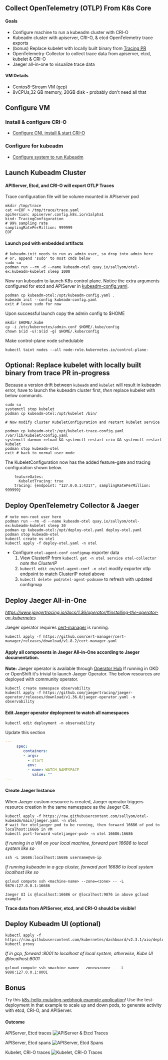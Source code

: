 ## Collect OpenTelemetry (OTLP) From K8s Core

#### Goals

* Configure machine to run a kubeadm cluster with CRI-O
* Kubeadm cluster with apiserver, CRI-O, & etcd OpenTelemetry trace exports
* (bonus) Replace kubelet with locally built binary from [Tracing PR](https://github.com/kubernetes/kubernetes/pull/105126)
* OpenTelemetry-Collector to collect trace data from apiserver, etcd, kubelet & CRI-O
* Jaeger all-in-one to visualize trace data

#### VM Details

* Centos8-Stream VM (gcp)
* 8vCPUs,32 GB memory, 20GB disk - probably don't need all that

## Configure VM

### Install & configure CRI-O
* [Configure CNI, install & start CRI-O](https://github.com/sallyom/otel-k8s-microshift/blob/main/crio-centos-8.md)

### Configure for kubeadm
* [Configure system to run Kubeadm](https://github.com/sallyom/otel-kubeadm/blob/main/kubeadm-setup.md)


## Launch Kubeadm Cluster

#### APIServer, Etcd, and CRI-O will export OTLP Traces

Trace configuration file will be volume mounted in APIserver pod

```shell
mkdir /tmp/trace
cat <<EOF > /tmp/trace/trace.yaml
apiVersion: apiserver.config.k8s.io/v1alpha1
kind: TracingConfiguration
# 99% sampling rate
samplingRatePerMillion: 999999
EOF
```

#### Launch pod with embedded artifacts

```shell
# kubeadm-init needs to run as admin user, so drop into admin here
# or, append 'sudo' to most cmds below
sudo su 
podman run --rm -d --name kubeadm-otel quay.io/sallyom/otel-ex:kubeadm-kubelet sleep 1000
```

Now run kubeadm to launch K8s control plane. Notice the extra arguments
configured for etcd and APIServer in [kubeadm-config.yaml](https://github.com/sallyom/otel-kubeadm/blob/main/build/kubeadm-config.yaml).

```shell
podman cp kubeadm-otel:/opt/kubeadm-config.yaml .
kubeadm init --config kubeadm-config.yaml
exit # leave sudo for now
```

Upon successful launch copy the admin config to $HOME

```shell
mkdir $HOME/.kube
cp -i /etc/kubernetes/admin.conf $HOME/.kube/config
chown $(id -u):$(id -g) $HOME/.kube/config
```

Make control-plane node schedulable

```shell
kubectl taint nodes --all node-role.kubernetes.io/control-plane-
```

## Optional: Replace kubelet with locally built binary from trace PR in-progress

Because a version drift between `kubeadm` and `kubelet` will result in kubeadm error,
have to launch the kubeadm cluster first, _then_ replace kubelet with below commands.

```shell
sudo su
systemctl stop kubelet
podman cp kubeadm-otel:/opt/kubelet /bin/

# Now modify cluster KubeletConfiguration and restart kubelet service

podman cp kubeadm-otel:/opt/kubelet-trace-config.yaml /var/lib/kubelet/config.yaml
systemctl daemon-reload && systemctl restart crio && systemctl restart kubelet
podman stop kubeadm-otel
exit # back to normal user mode
```

The KubeletConfiguration now has the added feature-gate and tracing configuration shown below.

```shell
    featureGates:
      KubeletTracing: true
    tracing: {endpoint: "127.0.0.1:4317", samplingRatePerMillion: 999999}
```

## Deploy OpenTelemetry Collector & Jaeger 

```shell
# note non-root user here
podman run --rm -d --name kubeadm-otel quay.io/sallyom/otel-ex:kubeadm-kubelet sleep 30
podman cp kubeadm-otel:/opt/deploy-otel.yaml deploy-otel.yaml
podman stop kubeadm-otel
kubectl create ns otel
kubectl apply -f deploy-otel.yaml -n otel
```

* Configure `otel-agent-conf configmap` exporter data
    1. View ClusterIP from `kubectl get -n otel service otel-collector` _note the ClusterIP_
    2. `kubectl edit cm/otel-agent-conf -n otel` modify exporter otlp endpoint to match ClusterIP noted above
    3. `kubectl delete pod/otel-agent-podname` to refresh with updated configmap

## Deploy Jaeger All-in-One

*https://www.jaegertracing.io/docs/1.36/operator/#installing-the-operator-on-kubernetes*

Jaeger operator requires [cert-manager](https://cert-manager.io/docs/installation/kubectl/#installing-with-regular-manifests) is running.

```shell
kubectl apply -f https://github.com/cert-manager/cert-manager/releases/download/v1.8.2/cert-manager.yaml
```

#### Apply all components in Jaeger All-in-One according to Jaeger documentation.

**Note:** Jaeger operator is available through [Operator Hub](https://operatorhub.io/)
If running in OKD or OpenShift it's trivial to launch Jaeger Operator. The below resources are
deployed with community operator.

```shell
kubectl create namespace observability
kubectl apply -f https://github.com/jaegertracing/jaeger-operator/releases/download/v1.36.0/jaeger-operator.yaml -n observability
```

#### Edit Jaeger operator deployment to watch all namespaces

```shell
kubectl edit deployment -n observability
```

Update this section

```yaml
---
     spec:
        containers:
        - args:
          - start
          env:
          - name: WATCH_NAMESPACE
            value: ""
---
```

#### Create Jaeger Instance

When Jaeger custom resource is created, Jaeger operator triggers resource creation 
in the same namespace as the Jaeger CR.

```shell
kubectl apply -f https://raw.githubusercontent.com/sallyom/otel-kubeadm/main/jaeger.yaml -n otel
# wait for oteljaeger pod to be running, then forward 16686 of pod to localhost:16686 in VM
kubectl port-forward <oteljaeger-pod> -n otel 16686:16686
```

*If running in a VM on your local machine, forward port 16686 to local system like so*

```shell
ssh -L 16686:localhost:16686 username@vm-ip
```

*If running kubeadm in a gcp cluster, forward port 16686 to local system localhost like so*

```shell
gcloud compute ssh <machine-name> --zone=<zone> -- -L 9876:127.0.0.1:16686
```

`Jaeger UI is @localhost:16686 or @localhost:9876 in above gcloud example`      

**Trace data from APIServer, etcd, and CRI-O should be visible!**

## Deploy Kubeadm UI (optional)

```shell
kubectl apply -f https://raw.githubusercontent.com/kubernetes/dashboard/v2.3.1/aio/deploy/recommended.yaml
kubectl proxy

```

*If in gcp, forward :8001 to localhost of local system, otherwise, Kube UI @localhost:8001*

```shell
gcloud compute ssh <machine-name> --zone=<zone> -- -L 9888:127.0.0.1:8001
```

## Bonus
Try this [k8s-hello-mutating-webhook example application](https://github.com/sallyom/k8s-hello-mutating-webhook)!
Use the test-deployment in that example to scale up and down pods, to generate activity with
etcd, CRI-O, and APIServer.

#### Outcome

APIServer, Etcd traces
![APIServer & Etcd Traces](images/apiserver-etcd-trace-overview.png)

APIServer, Etcd spans
![APIServer, Etcd Spans](images/apiserver-etcd-trace.png)

Kubelet, CRI-O traces
![Kubelet, CRI-O Traces](images/kubelet-cri-o-trace-overview.png)


